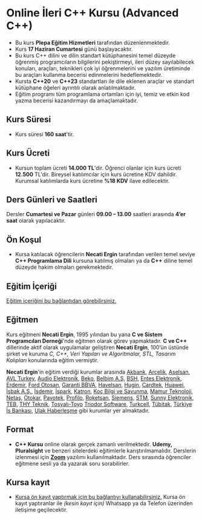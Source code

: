 # Online İleri C++ Kursu (Advanced C++)

+ Bu kurs __Plepa Eğitim Hizmetleri__ tarafından düzenlenmektedir.
+ Kurs __17 Haziran Cumartesi__ günü başlayacaktır.
+ Bu kurs C++ dilini ve dilin standart kütüphanesini temel düzeyde öğrenmiş programcıların bilgilerini pekiştirmeyi, ileri düzey sayılabilecek konuları, araçları, teknikleri çok iyi öğrenmelerini ve yazılım üretiminde bu araçları kullanma becerisi edinmelerini hedeflemektedir.
+ Kursta __C++20__ ve __C++23__ standartları ile dile eklenen araçlar ve standart kütüphane öğeleri ayrıntılı olarak anlatılmaktadır.
+ Eğitim programı tüm programlama ortamları için iyi, temiz ve etkin kod yazma becerisi kazandırmayı da amaçlamaktadır.

## Kurs Süresi
+ Kurs süresi __160 saat__'tir. 

## Kurs Ücreti
+ Kursun toplam ücreti __14.000 TL__'dir. Öğrenci olanlar için kurs ücreti __12.500__ TL'dir. 
Bireysel katılımcılar için kurs ücretine KDV dahildir. 
Kurumsal katılımlarda kurs ücretine __%18 KDV__ ilave edilecektir. 

## Ders Günleri ve Saatleri
Dersler __Cumartesi ve Pazar__ günleri __09.00 – 13.00__ saatleri arasında __4’er saat__ olarak yapılacaktır.

## Ön Koşul
+ Kursa katılacak öğrencilerin __Necati Ergin__ tarafından verilen temel seviye **C++ Programlama Dili** kursuna katılmış olmaları ya da **C++** diline temel düzeyde hakim olmaları gerekmektedir.

## Eğitim İçeriği
[Eğitim içeriğini bu bağlantıdan görebilirsiniz.]([https://github.com/necatiergin/ileri_cplusplus_kursu/blob/main/kurs_icerigi.md](https://github.com/necatiergin/KURS_PROGRAMLARI/blob/main/ileri_cplusplus.md))

## Eğitmen
Kurs eğitmeni __Necati Ergin__, 1995 yılından bu yana __C ve Sistem Programcıları Derneği__'nde eğitmen olarak görev yapmaktadır. __C ve C++__ dillerinde aktif olarak uygulamalar geliştiren **Necati Ergin**, 100’ün üstünde şirket ve kuruma _C, C++, Veri Yapıları ve Algoritmalar, STL, Tasarım Kalıpları_ konularında eğitim vermiştir. 

__Necati Ergin__'in eğitim verdiği kurumlar arasında 
[Akbank](https://www.akbank.com/tr-tr/sayfalar/default.aspx), 
[Arçelik](https://www.arcelik.com.tr/), 
[Aselsan](https://www.aselsan.com.tr/tr-tr/Sayfalar/default.aspx), 
[AVL Turkey](https://www.avl.com/-/avl-turkey), 
[Audio Elektronik](https://www.audio.com.tr/), 
[Beko](https://www.beko.com.tr/), 
[Belbim A.Ş](https://www.ibb.istanbul/CorporateUnit/Detail/156), 
[BSH](https://www.bsh-group.com/tr/), 
[Entes Elektronik](http://entes.com/tr/), 
[Erdemir](https://www.erdemir.com.tr/), 
[Ford Otosan](https://www.fordotosan.com.tr/), 
[Garanti BBVA](https://www.garantibbva.com.tr/tr), 
[Havelsan](https://www.havelsan.com.tr/), 
[Hugin](http://hugin.com.tr/tr/home), [Cardtek](https://www.paycore.com/), 
[Huawei](https://www.huawei.com/tr/), 
[İsbak A.Ş.](https://www.ibb.istanbul/CorporateUnit/Detail/164), 
[İsdemir](https://www.isdemir.com.tr/), 
[İspark](https://ispark.istanbul/), 
[Katron](http://katron.com.tr/), 
[Koç Bilgi ve Savunma](https://www.kocsavunma.com.tr/), 
[Mamur Teknoloji](http://www.mamurtech.com/), 
[Netaş](http://www.netas.com.tr/ana-sayfa/), 
[Otokar](http://www.otokar.com.tr/), 
[Pavotek](https://pavotek.com.tr/), 
[Profilo](https://www.profilo.com/), 
[Roketsan](http://www.roketsan.com.tr/), 
[Siemens](https://www.siemens-home.bsh-group.com/tr/), 
[STM](https://www.stm.com.tr/tr), 
[Sunny Elektronik](https://www.sunny.com.tr/), 
[TEB](https://www.teb.com.tr/), 
[THY Teknik](https://turkishtechnic.com/Home/TR), 
[Tosyalı-Toyo](https://www.tosyaliholding.com.tr/) 
[Triodor Software](http://triodorarge.com/), 
[Turkcell](https://www.turkcell.com.tr/), 
[Tübitak](https://www.tubitak.gov.tr/), 
[Türkiye İs Bankası](https://www.isbank.com.tr), 
[Ulak Haberleşme](https://www.ulakhaberlesme.com.tr/) gibi kurumlar yer almaktadır.

## Format
+ __C++ Kursu__ online olarak gerçek zamanlı verilmektedir. __Udemy, Pluralsight__ ve benzeri sitelerdeki eğitimlerle karıştırılmamalıdır. Derslerin izlenmesi için __[Zoom](https://zoom.us/)__ yazılımı kullanılmaktadır. Ders sırasında öğrenciler eğitmene sesli ya da yazarak soru sorabilirler.

## Kursa kayıt
+ [Kursa ön kayıt yaptırmak için bu bağlantıyı kullanabilirsiniz.](https://us02web.zoom.us/meeting/register/tZcrcOmspjstGNZHDwFJN2Nytk3i4XuzoveJ)
Kursa ön kayıt yaptıranlar ile _(kesin kayıt için)_ Whatsapp ya da Telefon üzerinden iletişime geçilecektir.
